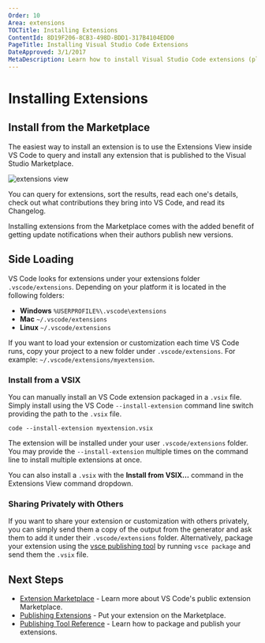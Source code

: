 ```yaml
---
Order: 10
Area: extensions
TOCTitle: Installing Extensions
ContentId: 8D19F206-8CB3-498D-BDD1-317B4104EDD0
PageTitle: Installing Visual Studio Code Extensions
DateApproved: 3/1/2017
MetaDescription: Learn how to install Visual Studio Code extensions (plug-ins) from the public Marketplace, shared with other developers or privately on your own machine.
---
```


# Installing Extensions

## Install from the Marketplace

The easiest way to install an extension is to use the Extensions View inside VS Code to query and install any extension that is published to the Visual Studio Marketplace.

![extensions view](images/install-extension/extensions-view.png)

You can query for extensions, sort the results, read each one's details, check out what contributions they bring into VS Code, and read its Changelog.

Installing extensions from the Marketplace comes with the added benefit of getting update notifications when their authors publish new versions.

## Side Loading

VS Code looks for extensions under your extensions folder `.vscode/extensions`. Depending on your platform it is located in the following folders:

* **Windows** `%USERPROFILE%\.vscode\extensions`
* **Mac** `~/.vscode/extensions`
* **Linux** `~/.vscode/extensions`

If you want to load your extension or customization each time VS Code runs, copy your project to a new folder under `.vscode/extensions`. For example: `~/.vscode/extensions/myextension`.

### Install from a VSIX

You can manually install an VS Code extension packaged in a `.vsix` file.  Simply install using the VS Code `--install-extension` command line switch providing the path to the `.vsix` file.

```
code --install-extension myextension.vsix
```

The extension will be installed under your user `.vscode/extensions` folder. You may provide the `--install-extension` multiple times on the command line to install multiple extensions at once.

You can also install a `.vsix` with the **Install from VSIX...** command in the Extensions View command dropdown.

### Sharing Privately with Others

If you want to share your extension or customization with others privately, you can simply send them a copy of the output from the generator and ask them to add it under their `.vscode/extensions` folder. Alternatively, package your extension using the [vsce publishing tool](/docs/tools/vscecli.md) by running `vsce package` and send them the `.vsix` file.

## Next Steps

* [Extension Marketplace](/docs/editor/extension-gallery.md) - Learn more about VS Code's public extension Marketplace.
* [Publishing Extensions](/docs/extensions/publish-extension.md) - Put your extension on the Marketplace.
* [Publishing Tool Reference](/docs/tools/vscecli.md) - Learn how to package and publish your extensions.